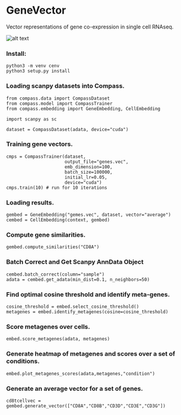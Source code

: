 # GeneVector
Vector representations of gene co-expression in single cell RNAseq.

![alt text](https://github.com/nceglia/genevector/blob/main/data/framework.png?raw=true)


### Install:
```
python3 -m venv cenv
python3 setup.py install
```

### Loading scanpy datasets into Compass.
```
from compass.data import CompassDataset
from compass.model import CompassTrainer
from compass.embedding import GeneEmbedding, CellEmbedding

import scanpy as sc

dataset = CompassDataset(adata, device="cuda")
```

### Training gene vectors.
```
cmps = CompassTrainer(dataset,
                      output_file="genes.vec",
                      emb_dimension=100,
                      batch_size=100000,
                      initial_lr=0.05,
                      device="cuda")
cmps.train(10) # run for 10 iterations
```

### Loading results.
```
gembed = GeneEmbedding("gemes.vec", dataset, vector="average")
cembed = CellEmbedding(context, gembed)
```

### Compute gene similarities.
```
gembed.compute_similarities("CD8A")
```

### Batch Correct and Get Scanpy AnnData Object
```
cembed.batch_correct(column="sample")
adata = cembed.get_adata(min_dist=0.1, n_neighbors=50)
```

### Find optimal cosine threshold and identify meta-genes.
```
cosine_threshold = embed.select_cosine_threshold()
metagenes = embed.identify_metagenes(cosine=cosine_threshold)
```

### Score metagenes over cells.
```
embed.score_metagenes(adata, metagenes)
```

### Generate heatmap of metagenes and scores over a set of conditions.
```
embed.plot_metagenes_scores(adata,metagenes,"condition")
```

### Generate an average vector for a set of genes.
```
cd8tcellvec = gembed.generate_vector(["CD8A","CD8B","CD3D","CD3E","CD3G"])
```








